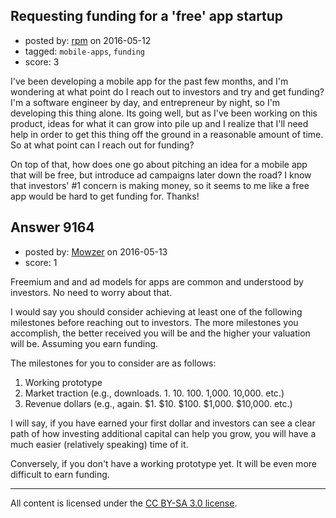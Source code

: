 ## Requesting funding for a 'free' app startup

- posted by: [rpm](https://stackexchange.com/users/2979371/rpm) on 2016-05-12
- tagged: `mobile-apps`, `funding`
- score: 3

I've been developing a mobile app for the past few months, and I'm wondering at what point do I reach out to investors and try and get funding? I'm a software engineer by day, and entrepreneur by night, so I'm developing this thing alone. Its going well, but as I've been working on this product, ideas for what it can grow into pile up and I realize that I'll need help in order to get this thing off the ground in a reasonable amount of time. So at what point can I reach out for funding?

On top of that, how does one go about pitching an idea for a mobile app that will be free, but introduce ad campaigns later down the road? I know that investors' #1 concern is making money, so it seems to me like a free app would be hard to get funding for. Thanks!


## Answer 9164

- posted by: [Mowzer](https://stackexchange.com/users/1803081/mowzer) on 2016-05-13
- score: 1

Freemium and and ad models for apps are common and understood by investors. No need to worry about that.

I would say you should consider achieving at least one of the following milestones before reaching out to investors. The more milestones you accomplish, the better received you will be and the higher your valuation will be. Assuming you earn funding.

The milestones for you to consider are as follows:

1. Working prototype
1. Market traction (e.g., downloads. 1. 10. 100. 1,000. 10,000. etc.)
1. Revenue dollars (e.g., again. $1. $10. $100. $1,000. $10,000. etc.)

I will say, if you have earned your first dollar and investors can see a clear path of how investing additional capital can help you grow, you will have a much easier (relatively speaking) time of it.

Conversely, if you don't have a working prototype yet. It will be even more difficult to earn funding.



---

All content is licensed under the [CC BY-SA 3.0 license](https://creativecommons.org/licenses/by-sa/3.0/).
